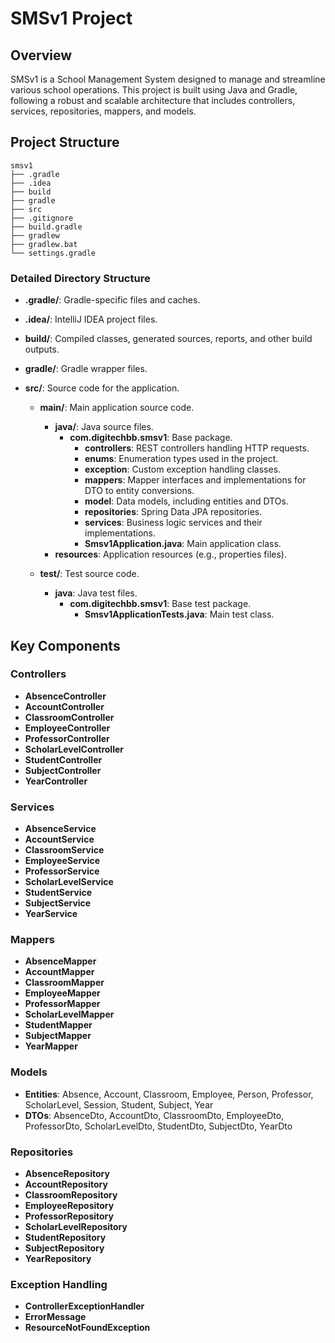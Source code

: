 # SMSv1 Project

## Overview
SMSv1 is a School Management System designed to manage and streamline various school operations. This project is built using Java and Gradle, following a robust and scalable architecture that includes controllers, services, repositories, mappers, and models.

## Project Structure
```
smsv1
├── .gradle
├── .idea
├── build
├── gradle
├── src
├── .gitignore
├── build.gradle
├── gradlew
├── gradlew.bat
└── settings.gradle
```

### Detailed Directory Structure
- **.gradle/**: Gradle-specific files and caches.
- **.idea/**: IntelliJ IDEA project files.
- **build/**: Compiled classes, generated sources, reports, and other build outputs.
- **gradle/**: Gradle wrapper files.
- **src/**: Source code for the application.

  - **main/**: Main application source code.
    - **java/**: Java source files.
      - **com.digitechbb.smsv1**: Base package.
        - **controllers**: REST controllers handling HTTP requests.
        - **enums**: Enumeration types used in the project.
        - **exception**: Custom exception handling classes.
        - **mappers**: Mapper interfaces and implementations for DTO to entity conversions.
        - **model**: Data models, including entities and DTOs.
        - **repositories**: Spring Data JPA repositories.
        - **services**: Business logic services and their implementations.
        - **Smsv1Application.java**: Main application class.
    - **resources**: Application resources (e.g., properties files).

  - **test/**: Test source code.
    - **java**: Java test files.
      - **com.digitechbb.smsv1**: Base test package.
        - **Smsv1ApplicationTests.java**: Main test class.

## Key Components
### Controllers
- **AbsenceController**
- **AccountController**
- **ClassroomController**
- **EmployeeController**
- **ProfessorController**
- **ScholarLevelController**
- **StudentController**
- **SubjectController**
- **YearController**

### Services
- **AbsenceService**
- **AccountService**
- **ClassroomService**
- **EmployeeService**
- **ProfessorService**
- **ScholarLevelService**
- **StudentService**
- **SubjectService**
- **YearService**

### Mappers
- **AbsenceMapper**
- **AccountMapper**
- **ClassroomMapper**
- **EmployeeMapper**
- **ProfessorMapper**
- **ScholarLevelMapper**
- **StudentMapper**
- **SubjectMapper**
- **YearMapper**

### Models
- **Entities**: Absence, Account, Classroom, Employee, Person, Professor, ScholarLevel, Session, Student, Subject, Year
- **DTOs**: AbsenceDto, AccountDto, ClassroomDto, EmployeeDto, ProfessorDto, ScholarLevelDto, StudentDto, SubjectDto, YearDto

### Repositories
- **AbsenceRepository**
- **AccountRepository**
- **ClassroomRepository**
- **EmployeeRepository**
- **ProfessorRepository**
- **ScholarLevelRepository**
- **StudentRepository**
- **SubjectRepository**
- **YearRepository**

### Exception Handling
- **ControllerExceptionHandler**
- **ErrorMessage**
- **ResourceNotFoundException**

